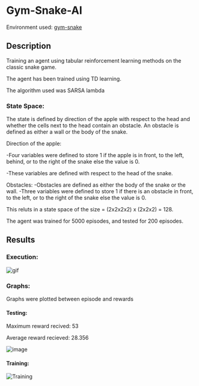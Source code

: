 # Gym-Snake-AI

Environment used: [gym-snake](https://github.com/grantsrb/Gym-Snake)

## Description

Training an agent using tabular reinforcement learning methods on the classic snake game.

The agent has been trained using TD learning.

The algorithm used was SARSA lambda

### State Space:

The state is defined by direction of the apple with respect to the head and whether the cells next to the head contain an obstacle. An obstacle is defined as either a wall or the body of the snake.

Direction of the apple:

 -Four variables were defined to store 1 if the apple is in front, to the left, behind, or to the right of the snake else the value is 0.
 
 -These variables are defined with respect to the head of the snake.
 
Obstacles:
 -Obstacles are defined as either the body of the snake or the wall.
 -Three variables were defined to store 1 if there is an obstacle in front, to the left, or to the right of the snake else the value is 0.

This reluts in a state space of the size = (2x2x2x2) x (2x2x2) = 128.
 
The agent was trained for 5000 episodes, and tested for 200 episodes.

## Results

### Execution:
![gif](https://user-images.githubusercontent.com/88096518/136910303-fba4dc52-c58b-4003-aaa9-f5df3a1e873c.gif)

### Graphs:
Graphs were plotted between episode and rewards

#### Testing:
Maximum reward recived: 53

Average reward recieved: 28.356

![image](https://user-images.githubusercontent.com/88096518/136699180-639b4a14-1cd3-4cfd-a1b3-0e10c1b7c6ea.png)

#### Training:
![Training](https://user-images.githubusercontent.com/88096518/137182678-7ba98b22-73cc-4555-88d4-47e89dcdaa9b.png)
